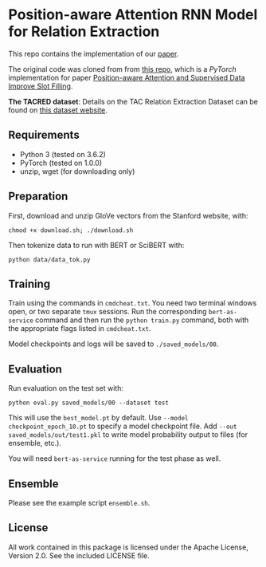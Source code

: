 Position-aware Attention RNN Model for Relation Extraction
=========================

This repo contains the implementation of our [paper](https://github.com/crw2998/tacred-relation-copy/blob/master/papers/final_paper.pdf).


The original code was cloned from from [this repo](https://github.com/yuhaozhang/tacred-relation), which is a *PyTorch* implementation for paper [Position-aware Attention and Supervised Data Improve Slot Filling](https://nlp.stanford.edu/pubs/zhang2017tacred.pdf).

**The TACRED dataset**: Details on the TAC Relation Extraction Dataset can be found on [this dataset website](https://nlp.stanford.edu/projects/tacred/).

## Requirements

- Python 3 (tested on 3.6.2)
- PyTorch (tested on 1.0.0)
- unzip, wget (for downloading only)

## Preparation

First, download and unzip GloVe vectors from the Stanford website, with:
```
chmod +x download.sh; ./download.sh
```

Then tokenize data to run with BERT or SciBERT with:
```
python data/data_tok.py
```


## Training

Train using the commands in  `cmdcheat.txt`. You need two terminal windows open, or two separate `tmux` sessions. Run the corresponding `bert-as-service` command and then run the `python train.py` command, both with the appropriate flags listed in `cmdcheat.txt`.

Model checkpoints and logs will be saved to `./saved_models/00`.


## Evaluation

Run evaluation on the test set with:
```
python eval.py saved_models/00 --dataset test
```

This will use the `best_model.pt` by default. Use `--model checkpoint_epoch_10.pt` to specify a model checkpoint file. Add `--out saved_models/out/test1.pkl` to write model probability output to files (for ensemble, etc.).  

You will need `bert-as-service` running for the test phase as well.

## Ensemble

Please see the example script `ensemble.sh`.

## License

All work contained in this package is licensed under the Apache License, Version 2.0. See the included LICENSE file.
